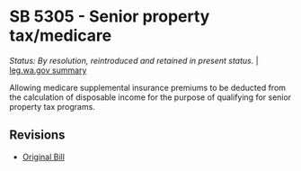 # SB 5305 - Senior property tax/medicare
*Status: By resolution, reintroduced and retained in present status.* | [leg.wa.gov summary](https://app.leg.wa.gov/billsummary?BillNumber=5305&Year=2021)

Allowing medicare supplemental insurance premiums to be deducted from the calculation of disposable income for the purpose of qualifying for senior property tax programs.

## Revisions
* [Original Bill](1/)